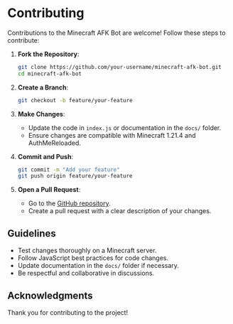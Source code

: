 # Contributing

Contributions to the Minecraft AFK Bot are welcome! Follow these steps to contribute:

1. **Fork the Repository**:
   ```bash
   git clone https://github.com/your-username/minecraft-afk-bot.git
   cd minecraft-afk-bot
   ```

2. **Create a Branch**:
   ```bash
   git checkout -b feature/your-feature
   ```

3. **Make Changes**:
   - Update the code in `index.js` or documentation in the `docs/` folder.
   - Ensure changes are compatible with Minecraft 1.21.4 and AuthMeReloaded.

4. **Commit and Push**:
   ```bash
   git commit -m "Add your feature"
   git push origin feature/your-feature
   ```

5. **Open a Pull Request**:
   - Go to the [GitHub repository](https://github.com/your-username/minecraft-afk-bot).
   - Create a pull request with a clear description of your changes.

## Guidelines
- Test changes thoroughly on a Minecraft server.
- Follow JavaScript best practices for code changes.
- Update documentation in the `docs/` folder if necessary.
- Be respectful and collaborative in discussions.

## Acknowledgments
Thank you for contributing to the project!